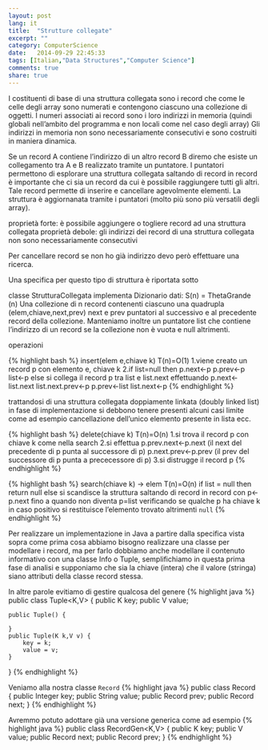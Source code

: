 ```yaml
---
layout: post
lang: it
title:  "Strutture collegate"
excerpt: ""
category: ComputerScience
date:   2014-09-29 22:45:33
tags: [Italian,"Data Structures","Computer Science"]
comments: true
share: true
---
```


I costituenti di base di una struttura collegata sono i record che come le celle degli array sono numerati e contengono ciascuno una collezione di oggetti. I numeri associati ai record sono i loro indirizzi in memoria (quindi globali nell’ambito del programma e non locali come nel caso degli array)
Gli indirizzi in memoria non sono necessariamente consecutivi e sono costruiti in maniera dinamica.

Se un record A contiene l’indirizzo di un altro record B diremo che esiste un collegamento tra A e B realizzato tramite un puntatore.
I puntatori permettono di esplorare una struttura collegata saltando di record in record è importante che ci sia un record da cui è possibile raggiungere tutti gli altri. 
Tale record permette di inserire e cancellare agevolmente elementi. La struttura è aggiornanata tramite i puntatori (molto più sono più versatili degli array).

proprietà forte: è possibile aggiungere o togliere record ad una struttura collegata
proprietà debole: gli indirizzi dei record di una struttura collegata non sono necessariamente consecutivi

Per cancellare record se non ho già indirizzo devo però effettuare una ricerca.

Una specifica per questo tipo di struttura è riportata sotto

classe StrutturaCollegata implementa Dizionario
dati: S(n) = ThetaGrande (n)
Una collezione di n record contenenti ciascuno una quadrupla (elem,chiave,next,prev)
next e prev puntatori al successivo e al precedente record della collezione. Manteniamo inoltre un puntatore list che contiene l’indirizzo di un record se la collezione non è vuota e null altrimenti.

operazioni

{% highlight bash %}
insert(elem e,chiave k) T(n)=O(1)
1.viene creato un record p con elemento e, chiave k
2.if list=null then
   p.next<-p
   p.prev<-p
   list<-p
else 
   si collega il record p tra list e list.next effettuando
   p.next<-list.next
   list.next.prev<-p
   p.prev<-list
   list.next<-p
{% endhighlight %}

trattandosi di una struttura collegata doppiamente linkata (doubly linked list) in fase di implementazione si debbono tenere presenti alcuni casi limite come ad esempio cancellazione dell’unico elemento presente in lista ecc.

{% highlight bash %}
delete(chiave k) T(n)=O(n)
1.si trova il record p con chiave k come nella search
2.si effettua
  p.prev.next<-p.next (il next del precedente di p punta al successore di p)
  p.next.prev<-p.prev (il prev del successore di p punta a prececessore di p)
3.si distrugge il record p
{% endhighlight %}

{% highlight bash %}
search(chiave k) -> elem T(n)=O(n)
if list = null then return null
else 
si scandisce la struttura saltando di record in record con p<-p.next fino a quando non diventa p=list 
verificando se qualche p ha chiave k in caso positivo si restituisce l’elemento trovato altrimenti `null`
{% endhighlight %}

Per realizzare un implementazione in Java a partire dalla specifica vista sopra come prima cosa abbiamo bisogno realizzare una classe per modellare i record, ma per farlo dobbiamo anche modellare il contenuto informativo con una classe Info o Tuple, semplifichiamo in questa prima fase di analisi e supponiamo che sia la chiave (intera) che il valore (stringa) siano attributi della classe record stessa. 

In altre parole evitiamo di gestire qualcosa del genere
{% highlight java %}
public class Tuple<K,V> {
    public K key;
    public V value;
    
    public Tuple() {
    
    }
    public Tuple(K k,V v) {
        key = k;
        value = v;
    }
}
{% endhighlight %}

Veniamo alla nostra classe `Record`
{% highlight java %}
public class Record {
    public Integer key;
    public String value;
    public Record prev;
    public Record next;
}
{% endhighlight %}

Avremmo potuto adottare già una versione generica come ad esempio
{% highlight java %}
public class RecordGen<K,V> {
    public K key;
    public V value;
    public Record next;
    public Record prev;
}
{% endhighlight %}
